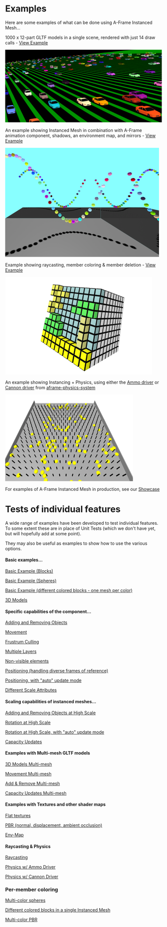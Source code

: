 

# Examples

Here are some examples of what can be done using A-Frame Instanced Mesh...

1000 x 12-part GLTF models in a single scene, rendered with just 14 draw calls - [View Example](https://diarmidmackenzie.github.io/instanced-mesh/examples/gltf-models/index.html)

<img src="image-20221205162651198.png" alt="image-20221205162651198" style="zoom:50%;" />



An example showing Instanced Mesh in combination with A-Frame animation component, shadows, an environment map, and mirrors - [View Example](https://diarmidmackenzie.github.io/instanced-mesh/examples/animated-spheres/index.html)

<img src="image-20221205162817201.png" alt="image-20221205162817201" style="zoom:50%;" />



Example showing raycasting, member coloring & member deletion - [View Example](https://diarmidmackenzie.github.io/instanced-mesh/examples/coloring-blocks/index.html)

<img src="image-20221206143328870.png" alt="image-20221206143328870" style="zoom: 67%;" />

An example showing Instancing + Physics, using either the [Ammo driver](https://diarmidmackenzie.github.io/instanced-mesh/tests/physics-ammo.html) or [Cannon driver](https://diarmidmackenzie.github.io/instanced-mesh/tests/physics-cannon.html) from [aframe-physics-system](https://github.com/c-frame/aframe-physics-system#readme)

<img src="image-20221206125351164.png" alt="image-20221206125351164" style="zoom:50%;" />



For examples of A-Frame Instanced Mesh in production, see our [Showcase](https://diarmidmackenzie.github.io/instanced-mesh/showcase/)



# Tests of individual features

A wide range of examples have been developed to test individual features.  To some extent these are in place of Unit Tests (which we don't have yet, but will hopefully add at some point).

They may also be useful as examples to show how to use the various options.

#### Basic examples...

[Basic Example (Blocks)](https://diarmidmackenzie.github.io/instanced-mesh/tests/basic-test.html)

[Basic Example (Spheres)](https://diarmidmackenzie.github.io/instanced-mesh/tests/spheres.html)

[Basic Example (different colored blocks - one mesh per color)](https://diarmidmackenzie.github.io/instanced-mesh/tests/multi-color.html)

[3D Models](https://diarmidmackenzie.github.io/instanced-mesh/tests/3d-models.htm)

#### Specific capabilities of the component...

[Adding and Removing Objects](https://diarmidmackenzie.github.io/instanced-mesh/tests/add-remove.html)

[Movement](https://diarmidmackenzie.github.io/instanced-mesh/tests/movement.html)

[Frustrum Culling](https://diarmidmackenzie.github.io/instanced-mesh/tests/frustrum-culling.html)

[Multiple Layers](https://diarmidmackenzie.github.io/instanced-mesh/tests/multi-layer.html)

[Non-visible elements](https://diarmidmackenzie.github.io/instanced-mesh/tests/non-visible.html)

[Positioning (handling diverse frames of reference)](https://diarmidmackenzie.github.io/instanced-mesh/tests/positioning.html)

[Positioning, with "auto" update mode](https://diarmidmackenzie.github.io/instanced-mesh/tests/positioning-auto.html)

[Different Scale Attributes](https://diarmidmackenzie.github.io/instanced-mesh/tests/scale-attribute.html)

#### Scaling capabilities of instanced meshes...

[Adding and Removing Objects at High Scale](https://diarmidmackenzie.github.io/instanced-mesh/tests/add-remove-high-scale.html)

[Rotation at High Scale](https://diarmidmackenzie.github.io/instanced-mesh/tests/rotation-high-scale.html)

[Rotation at High Scale, with "auto" update mode](https://diarmidmackenzie.github.io/instanced-mesh/tests/rotation-high-scale-auto.html)

[Capacity Updates](https://diarmidmackenzie.github.io/instanced-mesh/tests/updates.html)

#### Examples with Multi-mesh GLTF models

[3D Models Multi-mesh](https://diarmidmackenzie.github.io/instanced-mesh/tests/3d-models-multi-mesh.html)

[Movement Multi-mesh](https://diarmidmackenzie.github.io/instanced-mesh/tests/movement-multi-mesh.html)

[Add & Remove Multi-mesh](https://diarmidmackenzie.github.io/instanced-mesh/tests/add-remove-multi-mesh.html)

[Capacity Updates Multi-mesh](https://diarmidmackenzie.github.io/instanced-mesh/tests/updates-multi-mesh.html)

#### Examples with Textures and other shader maps

[Flat textures](https://diarmidmackenzie.github.io/instanced-mesh/tests/texture-example.html)

[PBR (normal, displacement, ambient occlusion)](https://diarmidmackenzie.github.io/instanced-mesh/tests/pbr-example.html)

[Env-Map](https://diarmidmackenzie.github.io/instanced-mesh/tests/env-map-example.html)

#### Raycasting & Physics

[Raycasting](https://diarmidmackenzie.github.io/instanced-mesh/tests/raycasting.html)

[Physics w/ Ammo Driver](https://diarmidmackenzie.github.io/instanced-mesh/tests/physics-ammo.html)

[Physics w/ Cannon Driver](https://diarmidmackenzie.github.io/instanced-mesh/tests/physics-cannon.html)

### Per-member coloring

[Multi-color spheres](https://diarmidmackenzie.github.io/instanced-mesh/tests/spheres-multi-color.html)

[Different colored blocks in a single Instanced Mesh](https://diarmidmackenzie.github.io/instanced-mesh/tests/multi-color-single-mesh.html)

[Multi-color PBR](https://diarmidmackenzie.github.io/instanced-mesh/tests/pbr-multi-color.html)

